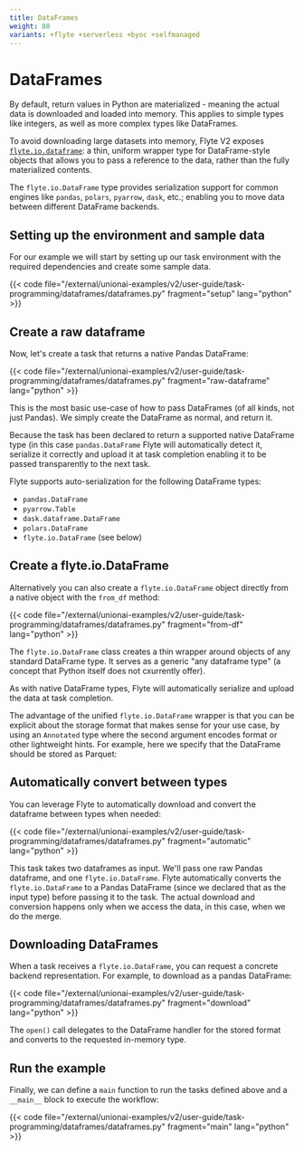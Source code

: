 ```yaml
---
title: DataFrames
weight: 80
variants: +flyte +serverless +byoc +selfmanaged
---
```


# DataFrames

By default, return values in Python are materialized - meaning the actual data is downloaded and loaded into memory. This applies to simple types like integers, as well as more complex types like DataFrames.

To avoid downloading large datasets into memory, Flyte V2 exposes [`flyte.io.dataframe`](../../api-reference/flyte-sdk/packages/flyte.io#flyteiodataframe): a thin,  uniform wrapper type for DataFrame-style objects that allows you to pass a reference to the data, rather than the fully materialized contents.

The `flyte.io.DataFrame` type provides serialization support for common engines like `pandas`, `polars`, `pyarrow`, `dask`, etc.; enabling you to move data between different DataFrame backends.

## Setting up the environment and sample data

For our example we will start by setting up our task environment with the required dependencies and create some sample data.

{{< code file="/external/unionai-examples/v2/user-guide/task-programming/dataframes/dataframes.py" fragment="setup" lang="python" >}}

## Create a raw dataframe

Now, let's create a task that returns a native Pandas DataFrame:

{{< code file="/external/unionai-examples/v2/user-guide/task-programming/dataframes/dataframes.py" fragment="raw-dataframe" lang="python" >}}

This is the most basic use-case of how to pass DataFrames (of all kinds, not just Pandas).
We simply create the DataFrame as normal, and return it.

Because the task has been declared to return a supported native DataFrame type (in this case `pandas.DataFrame` Flyte will automatically detect it, serialize it correctly and upload it at task completion enabling it to be passed transparently to the next task.

Flyte supports auto-serialization for the following DataFrame types:
* `pandas.DataFrame`
* `pyarrow.Table`
* `dask.dataframe.DataFrame`
* `polars.DataFrame`
* `flyte.io.DataFrame` (see below)

## Create a flyte.io.DataFrame

Alternatively you can also create a `flyte.io.DataFrame` object directly from a native object with the `from_df` method:

{{< code file="/external/unionai-examples/v2/user-guide/task-programming/dataframes/dataframes.py" fragment="from-df" lang="python" >}}

The `flyte.io.DataFrame` class creates a thin wrapper around objects of any standard DataFrame type. It serves as a generic "any dataframe type" (a concept that Python itself does not cxurrently offer).

As with native DataFrame types, Flyte will automatically serialize and upload the data at task completion.

The advantage of the unified `flyte.io.DataFrame` wrapper is that you can be explicit about the storage format that makes sense for your use case, by using an `Annotated` type where the second argument encodes format or other lightweight hints. For example, here we specify that the DataFrame should be stored as Parquet:

## Automatically convert between types

You can leverage Flyte to automatically download and convert the dataframe between types when needed:

{{< code file="/external/unionai-examples/v2/user-guide/task-programming/dataframes/dataframes.py" fragment="automatic" lang="python" >}}

This task takes two dataframes as input. We'll pass one raw Pandas dataframe, and one `flyte.io.DataFrame`.
Flyte automatically converts the `flyte.io.DataFrame` to a Pandas DataFrame (since we declared that as the input type) before passing it to the task.
The actual download and conversion happens only when we access the data, in this case, when we do the merge.

## Downloading DataFrames

When a task receives a `flyte.io.DataFrame`, you can request a concrete backend representation. For example, to download as a pandas DataFrame:

{{< code file="/external/unionai-examples/v2/user-guide/task-programming/dataframes/dataframes.py" fragment="download" lang="python" >}}

The `open()` call delegates to the DataFrame handler for the stored format and converts to the requested in-memory type.

## Run the example

Finally, we can define a `main` function to run the tasks defined above and a `__main__` block to execute the workflow:

{{< code file="/external/unionai-examples/v2/user-guide/task-programming/dataframes/dataframes.py" fragment="main" lang="python" >}}

